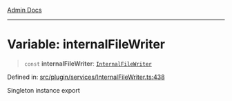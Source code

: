 [Admin Docs](/)

---

# Variable: internalFileWriter

> `const` **internalFileWriter**: [`InternalFileWriter`](../classes/InternalFileWriter.md)

Defined in: [src/plugin/services/InternalFileWriter.ts:438](https://github.com/PalisadoesFoundation/talawa-admin/blob/main/src/plugin/services/InternalFileWriter.ts#L438)

Singleton instance export
